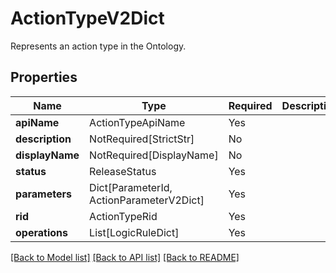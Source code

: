 # ActionTypeV2Dict

Represents an action type in the Ontology.

## Properties
| Name | Type | Required | Description |
| ------------ | ------------- | ------------- | ------------- |
**apiName** | ActionTypeApiName | Yes |  |
**description** | NotRequired[StrictStr] | No |  |
**displayName** | NotRequired[DisplayName] | No |  |
**status** | ReleaseStatus | Yes |  |
**parameters** | Dict[ParameterId, ActionParameterV2Dict] | Yes |  |
**rid** | ActionTypeRid | Yes |  |
**operations** | List[LogicRuleDict] | Yes |  |


[[Back to Model list]](../../README.md#models-v2-link) [[Back to API list]](../../README.md#documentation-for-api-endpoints) [[Back to README]](../../README.md)
